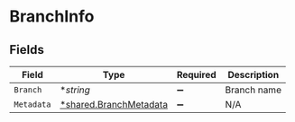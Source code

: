 # BranchInfo


## Fields

| Field                                                                  | Type                                                                   | Required                                                               | Description                                                            |
| ---------------------------------------------------------------------- | ---------------------------------------------------------------------- | ---------------------------------------------------------------------- | ---------------------------------------------------------------------- |
| `Branch`                                                               | **string*                                                              | :heavy_minus_sign:                                                     | Branch name                                                            |
| `Metadata`                                                             | [*shared.BranchMetadata](../../../pkg/models/shared/branchmetadata.md) | :heavy_minus_sign:                                                     | N/A                                                                    |